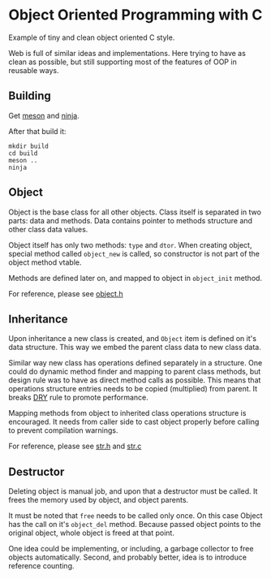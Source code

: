 # Object Oriented Programming with C

Example of tiny and clean object oriented C style.

Web is full of similar ideas and implementations.
Here trying to have as clean as possible,
but still supporting most of the features of OOP in reusable ways.


## Building

Get [meson](http://mesonbuild.com) and [ninja](https://ninja-build.org).

After that build it:

    mkdir build
    cd build
    meson ..
    ninja


## Object

Object is the base class for all other objects.
Class itself is separated in two parts: data and methods.
Data contains pointer to methods structure and other class data values.

Object itself has only two methods: `type` and `dtor`.
When creating object, special method called `object_new` is called,
so constructor is not part of the object method vtable.

Methods are defined later on, and mapped to object in `object_init` method.

For reference, please see [object.h](inc/object.h)

## Inheritance

Upon inheritance a new class is created, and `Object` item is defined on it's data structure.
This way we embed the parent class data to new class data.

Similar way new class has operations defined separately in a structure.
One could do dynamic method finder and mapping to parent class methods,
but design rule was to have as direct method calls as possible.
This means that operations structure entries needs to be copied (multiplied) from parent.
It breaks [DRY](https://en.wikipedia.org/wiki/Don%27t_repeat_yourself) rule to promote performance.

Mapping methods from object to inherited class operations structure is encouraged.
It needs from caller side to cast object properly before calling to prevent compilation warnings.

For reference, please see [str.h](inc/str.h) and [str.c](src/str.c)

## Destructor

Deleting object is manual job, and upon that a destructor must be called.
It frees the memory used by object, and object parents.

It must be noted that `free` needs to be called only once.
On this case Object has the call on it's `object_del` method.
Because passed object points to the original object, whole object is freed at that point.

One idea could be implementing, or including, a garbage collector to free objects automatically.
Second, and probably better, idea is to introduce reference counting.
